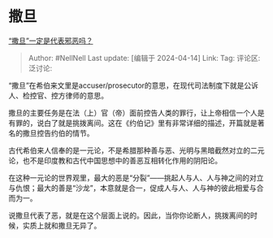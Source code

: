 # 撒旦

[“撒旦”一定是代表邪恶吗？](https://www.zhihu.com/question/40203511/answer/3465827614)

> Author: #NellNell
> Last update: [编辑于 2024-04-14]
> Link:
> Tag:
> 评论区:
> 泛讨论:

“撒旦”在希伯来文里是accuser/prosecutor的意思，在现代司法制度下就是公诉人、检控官、控方律师的意思。

撒旦的主要任务是在法（上）官（帝）面前控告人类的罪行，让上帝相信一个人是有罪的，说白了就是挑拨离间。这在《约伯记》里有非常详细的描述，开篇就是著名的撒旦控告约伯的情节。

古代希伯来人信奉的是一元论，不是希腊那种善与恶、光明与黑暗截然对立的二元论，也不是印度教和古代中国思想中的善恶互相转化作用的阴阳论。

在这种一元论的世界观里，最大的恶是“分裂”——挑起人与人、人与神之间的对立与仇恨；最大的善是“沙龙”，本意就是合一，促成人与人、人与神的彼此相爱与合而为一。

说撒旦代表了恶，就是在这个层面上说的。因此，当你你论断人，挑拨离间的时候，实质上就和撒旦无异了。
